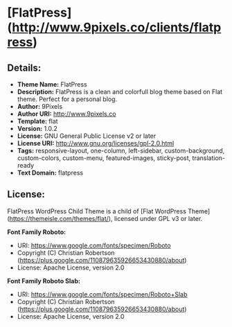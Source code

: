 # [FlatPress] (http://www.9pixels.co/clients/flatpress)

## Details:

- **Theme Name:** FlatPress
- **Description:** FlatPress is a clean and colorfull blog theme based on Flat theme. Perfect for a personal blog.
- **Author:** 9Pixels
- **Author URI:** http://www.9pixels.co
- **Template:** flat
- **Version:** 1.0.2
- **License:** GNU General Public License v2 or later
- **License URI:** http://www.gnu.org/licenses/gpl-2.0.html
- **Tags:** responsive-layout, one-column, left-sidebar, custom-background, custom-colors, custom-menu, featured-images, sticky-post, translation-ready
- **Text Domain:** flatpress

## License:

FlatPress WordPress Child Theme is a child of [Flat WordPress Theme] (https://themeisle.com/themes/flat/), licensed under GPL v3 or later.

__Font Family Roboto:__
- URI: https://www.google.com/fonts/specimen/Roboto
- Copyright (C) Christian Robertson (https://plus.google.com/110879635926653430880/about)
- License: Apache License, version 2.0

__Font Family Roboto Slab:__
- URI: https://www.google.com/fonts/specimen/Roboto+Slab
- Copyright (C) Christian Robertson (https://plus.google.com/110879635926653430880/about)
- License: Apache License, version 2.0